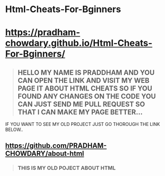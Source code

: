 # Html-Cheats-For-Bginners
# https://pradham-chowdary.github.io/Html-Cheats-For-Bginners/
>## HELLO MY NAME IS PRADDHAM AND YOU CAN OPEN THE LINK AND VISIT MY WEB PAGE IT ABOUT HTML CHEATS SO IF YOU FOUND ANY CHANGES ON THE CODE YOU CAN JUST SEND ME PULL REQUEST SO THAT I CAN MAKE MY PAGE BETTER...
IF YOU WANT TO SEE MY OLD PROJECT JUST GO THOROUGH THE LINK BELOW..
## https://github.com/PRADHAM-CHOWDARY/about-html
>### THIS IS MY OLD POJECT ABOUT HTML
